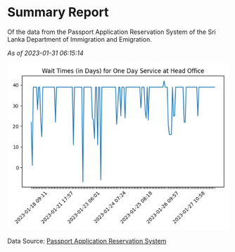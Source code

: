 # Summary Report

Of the data from the Passport Application Reservation System of the Sri Lanka Department of Immigration and Emigration.

*As of 2023-01-31 06:15:14*

![Wait Time Chart](summary.wait_time_chart.png)

Data Source: [Passport Application Reservation System](https://eservices.immigration.gov.lk:8443/appointment/pages/reservationApplication.xhtml)